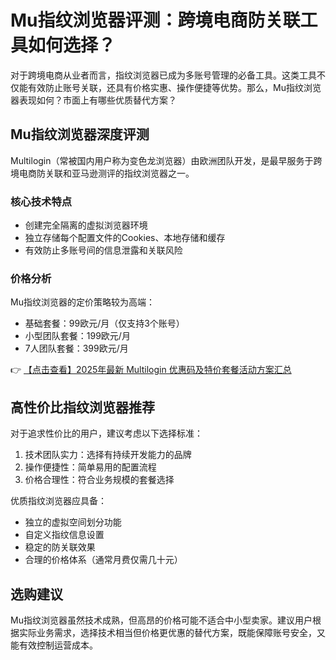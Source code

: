 # Mu指纹浏览器评测：跨境电商防关联工具如何选择？

对于跨境电商从业者而言，指纹浏览器已成为多账号管理的必备工具。这类工具不仅能有效防止账号关联，还具有价格实惠、操作便捷等优势。那么，Mu指纹浏览器表现如何？市面上有哪些优质替代方案？

## Mu指纹浏览器深度评测

Multilogin（常被国内用户称为变色龙浏览器）由欧洲团队开发，是最早服务于跨境电商防关联和亚马逊测评的指纹浏览器之一。

### 核心技术特点
- 创建完全隔离的虚拟浏览器环境
- 独立存储每个配置文件的Cookies、本地存储和缓存
- 有效防止多账号间的信息泄露和关联风险

### 价格分析
Mu指纹浏览器的定价策略较为高端：
- 基础套餐：99欧元/月（仅支持3个账号）
- 小型团队套餐：199欧元/月
- 7人团队套餐：399欧元/月

👉 [【点击查看】2025年最新 Multilogin 优惠码及特价套餐活动方案汇总](https://bit.ly/multIlogin)

## 高性价比指纹浏览器推荐

对于追求性价比的用户，建议考虑以下选择标准：
1. 技术团队实力：选择有持续开发能力的品牌
2. 操作便捷性：简单易用的配置流程
3. 价格合理性：符合业务规模的套餐选择

优质指纹浏览器应具备：
- 独立的虚拟空间划分功能
- 自定义指纹信息设置
- 稳定的防关联效果
- 合理的价格体系（通常月费仅需几十元）

## 选购建议

Mu指纹浏览器虽然技术成熟，但高昂的价格可能不适合中小型卖家。建议用户根据实际业务需求，选择技术相当但价格更优惠的替代方案，既能保障账号安全，又能有效控制运营成本。